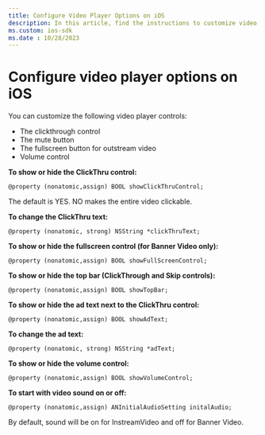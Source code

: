 ```yaml
---
title: Configure Video Player Options on iOS
description: In this article, find the instructions to customize video player controls on iOS SDK.
ms.custom: ios-sdk
ms.date : 10/28/2023
---
```


# Configure video player options on iOS

You can customize the following video player controls:

- The clickthrough control
- The mute button
- The fullscreen button for outstream video
- Volume control

**To show or hide the ClickThru control:**

```
@property (nonatomic,assign) BOOL showClickThruControl;
```

The default is YES. NO makes the entire video clickable.

**To change the ClickThru text:**

```
@property (nonatomic, strong) NSString *clickThruText;
```

**To show or hide the fullscreen control (for Banner Video only):**

```
@property (nonatomic,assign) BOOL showFullScreenControl;
```

**To show or hide the top bar (ClickThrough and Skip controls):**

```
@property (nonatomic,assign) BOOL showTopBar;
```

**To show or hide the ad text next to the ClickThru control:**

```
@property (nonatomic,assign) BOOL showAdText;
```

**To change the ad text:**

```
@property (nonatomic, strong) NSString *adText;
```

**To show or hide the volume control:**

```
@property (nonatomic,assign) BOOL showVolumeControl;
```

**To start with video sound on or off:**

```
@property (nonatomic,assign) ANInitialAudioSetting initalAudio;
```

By default, sound will be on for InstreamVideo and off for Banner Video.
